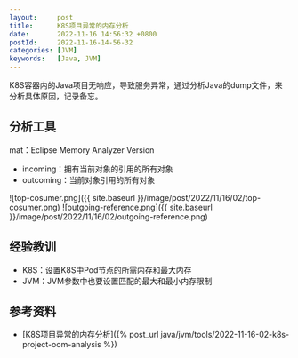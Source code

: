```yaml
---
layout:     post
title:      K8S项目异常的内存分析
date:       2022-11-16 14:56:32 +0800
postId:     2022-11-16-14-56-32
categories: [JVM]
keywords:   [Java, JVM]
---
```


K8S容器内的Java项目无响应，导致服务异常，通过分析Java的dump文件，来分析具体原因，记录备忘。

## 分析工具

mat：Eclipse Memory Analyzer Version

* incoming：拥有当前对象的引用的所有对象
* outcoming：当前对象引用的所有对象

![top-cosumer.png]({{ site.baseurl }}/image/post/2022/11/16/02/top-cosumer.png)
![outgoing-reference.png]({{ site.baseurl }}/image/post/2022/11/16/02/outgoing-reference.png)

## 经验教训
* K8S：设置K8S中Pod节点的所需内存和最大内存
* JVM：JVM参数中也要设置匹配的最大和最小内存限制

## 参考资料

* [K8S项目异常的内存分析]({% post_url java/jvm/tools/2022-11-16-02-k8s-project-oom-analysis %})

